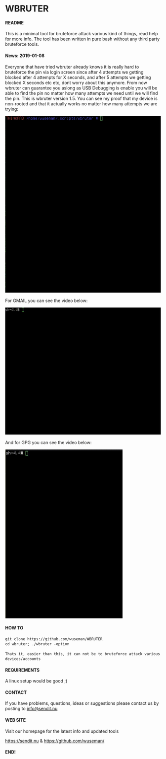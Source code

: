 # WBRUTER


#### README

This is a minimal tool for bruteforce attack various kind of things, read help for more info. The tool has been written in pure bash without any third party bruteforce tools.

#### News: 2019-01-08

Everyone that have tried wbruter already knows it is really hard to bruteforce the pin via login screen since after 4 attempts we getting blocked after 4 attempts for X seconds, and after 5 attempts we getting blocked X seconds etc etc, dont worry about this anymore. From now wbruter can guarantee you aslong as USB Debugging is enable you will be able to find the pin no matter how many attempts we need until we will find the pin. This is wbruter version 1.5. You can see my proof that my device is non-rooted and that it actually works no matter how many attempts we are trying:

![Screenshot](files/wbruter-1.5.gif)

For GMAIL you can see the video below:

![Screenshot](files/wbruter-gmail.gif)

And for GPG you can see the video below:

![Screenshot](files/wbruter--gpg.gif)

#### HOW TO

    git clone https://github.com/wuseman/WBRUTER
    cd wbruter; ./wbruter -option

    Thats it, easier than this, it can not be to bruteforce attack various devices/accounts

#### REQUIREMENTS

A linux setup would be good ;)

#### CONTACT 

If you have problems, questions, ideas or suggestions please contact
us by posting to info@sendit.nu

#### WEB SITE

Visit our homepage for the latest info and updated tools

https://sendit.nu & https://github.com/wuseman/

#### END!

